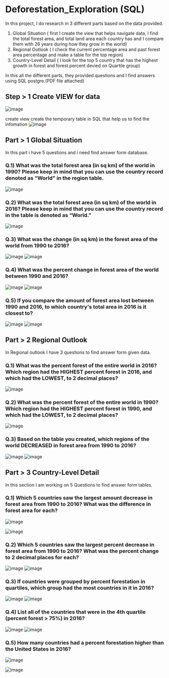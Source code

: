 # Deforestation_Exploration (SQL)
In this project, I do research in 3 different parts based on the data provided. 
1. Global Situation ( first I create the view that helps navigate data, I find the total forest area, and total land area each country has and I compare them with 26 years during how they grow in the world)
2. Regional Outlook ( I check the current percentage area and past forest area percentage and make a table for the top region)
3. Country-Level Detail ( I look for the top 5 country that has the highest growth in forest and forest percent devied on Quartile group)

In this all the different parts, they provided questions and I find answers using SQL postgre.(PDF file attached)

## Step > 1 Create VIEW for data
![image](https://user-images.githubusercontent.com/116772724/218319924-0b843d2b-91d2-4a05-a285-5698f65e35ea.png)

create view create the temporary table in SQL that help us to find the infomation
![image](https://user-images.githubusercontent.com/116772724/218320067-1272891c-0acf-4ac3-9696-58ba11cb07fe.png)

## Part > 1 Global Situation
In this part i have 5 questions and i need find answer form database.

### Q.1) What was the total forest area (in sq km) of the world in 1990? Please keep in mind that you can use the country record denoted as “World" in the region table.
![image](https://user-images.githubusercontent.com/116772724/218321035-dfbd2c33-0c66-4da7-a955-9cec907c61f5.png)

### Q.2)  What was the total forest area (in sq km) of the world in 2016? Please keep in mind that you can use the country record in the table is denoted as “World.” 
![image](https://user-images.githubusercontent.com/116772724/218321245-7dfe2d93-018a-4fa2-a109-908148f537fa.png)

### Q.3) What was the change (in sq km) in the forest area of the world from 1990 to 2016?
![image](https://user-images.githubusercontent.com/116772724/218321332-26a65032-e5b2-4ff3-bf77-1b59daa8fe49.png)
![image](https://user-images.githubusercontent.com/116772724/218321362-3202339f-5434-48ee-bf69-9cd817b7a726.png)

### Q.4) What was the percent change in forest area of the world between 1990 and 2016?
![image](https://user-images.githubusercontent.com/116772724/218321587-b7c6019a-1c63-422d-985c-5ce63b11d379.png)
![image](https://user-images.githubusercontent.com/116772724/218321655-6af7499e-9dcd-46f8-adf3-b3d2b663943e.png)

### Q.5) If you compare the amount of forest area lost between 1990 and 2016, to which country's total area in 2016 is it closest to?
![image](https://user-images.githubusercontent.com/116772724/218321923-a74db537-b265-496d-bdec-c904f99ffb1b.png)
![image](https://user-images.githubusercontent.com/116772724/218321953-d7593d9e-7f52-4e9e-82d5-8b5a2226a677.png)




## Part > 2 Regional Outlook
In Regional outlook I have 3 questions to find answer form given data.

### Q.1) What was the percent forest of the entire world in 2016? Which region had the HIGHEST percent forest in 2016, and which had the LOWEST, to 2 decimal places?
![image](https://user-images.githubusercontent.com/116772724/218322552-728191fb-b5d6-4d19-858d-e13725c5fc58.png)

### Q.2) What was the percent forest of the entire world in 1990? Which region had the HIGHEST percent forest in 1990, and which had the LOWEST, to 2 decimal places?
![image](https://user-images.githubusercontent.com/116772724/218322624-a1b6ba21-03ab-443a-82bf-c76233432629.png)

### Q.3) Based on the table you created, which regions of the world DECREASED in forest area from 1990 to 2016?
![image](https://user-images.githubusercontent.com/116772724/218323288-87b7ffc5-cb33-4080-9627-68d881be7ee1.png)
![image](https://user-images.githubusercontent.com/116772724/218323334-7dea28fb-a2f0-429f-b825-aff6023b0747.png)





## Part > 3 Country-Level Detail
In this section I am working on 5 Questions to find answer form tables.

### Q.1) Which 5 countries saw the largest amount decrease in forest area from 1990 to 2016? What was the difference in forest area for each?
![image](https://user-images.githubusercontent.com/116772724/218323897-346406b5-37f1-4d80-96b5-aa320f194cff.png)

![image](https://user-images.githubusercontent.com/116772724/218323940-4b857f00-d85e-4aca-a39e-68d408e39a91.png)


### Q.2) Which 5 countries saw the largest percent decrease in forest area from 1990 to 2016? What was the percent change to 2 decimal places for each? 
![image](https://user-images.githubusercontent.com/116772724/218324122-227049a9-c1a1-49b8-bcdc-aa2bc08fec82.png)
![image](https://user-images.githubusercontent.com/116772724/218324190-4b614385-7afb-48bc-ba67-6e028ec1b2bb.png)


### Q.3) If countries were grouped by percent forestation in quartiles, which group had the most countries in it in 2016?
![image](https://user-images.githubusercontent.com/116772724/218324347-e77d2aee-3fd6-44c0-89ce-ddcb9a6aa51d.png)
![image](https://user-images.githubusercontent.com/116772724/218324359-5a5f2adb-7cf2-434d-8562-789dfe81adcd.png)


### Q.4) List all of the countries that were in the 4th quartile (percent forest > 75%) in 2016?
![image](https://user-images.githubusercontent.com/116772724/218324484-ce73cb90-2867-44cb-99a2-aa87f8030927.png)
![image](https://user-images.githubusercontent.com/116772724/218324496-c11ef64d-153d-4c29-b3c4-5684c23205ac.png)


### Q.5) How many countries had a percent forestation higher than the United States in 2016?
![image](https://user-images.githubusercontent.com/116772724/218324612-40747fe8-6ed7-4552-977e-4f766aaa18d8.png)

![image](https://user-images.githubusercontent.com/116772724/218324664-056a8280-3a04-4dc5-b394-5b4b822b86f7.png)
